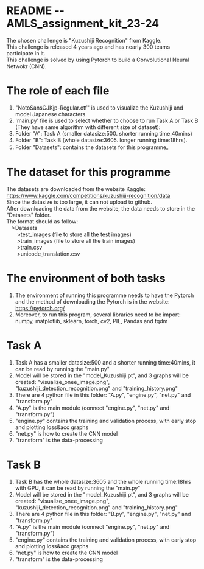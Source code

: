 # README -- AMLS_assignment_kit_23-24
The chosen challenge is "Kuzushiji Recognition" from Kaggle. <br>
This challenge is released 4 years ago and has nearly 300 teams participate in it. <br>
This challenge is solved by using Pytorch to build a Convolutional Neural Netwokr (CNN).<br>

# The role of each file
1. "NotoSansCJKjp-Regular.otf" is used to visualize the Kuzushiji and model Japanese characters.<br>
2. 'main.py' file is used to select whether to choose to run Task A or Task B (They have same algorithm with different size of dataset):<br>
3. Folder "A": Task A (smaller datasize:500. shorter running time:40mins) <br>
4. Folder "B": Task B (whole datasize:3605. longer running time:18hrs). <br>
5. Folder "Datasets": contains the datasets for this programme。<br>

# The dataset for this programme
The datasets are downloaded from the website Kaggle: https://www.kaggle.com/competitions/kuzushiji-recognition/data<br>
Since the datasize is too large, it can not upload to github.<br>
After downloading the data from the website, the data needs to store in the "Datasets" folder.<br>
The format should as follow:<br>
&emsp;>Datasets<br>
&emsp;&emsp;>test_images (file to store all the test images)<br>
&emsp;&emsp;>train_images (file to store all the train images)<br>
&emsp;&emsp;>train.csv<br>
&emsp;&emsp;>unicode_translation.csv<br>

# The environment of both tasks
1. The environment of running this programme needs to have the Pytorch and the method of downloading the Pytorch is in the website: https://pytorch.org/<br>
2. Moreover, to run this program, several libraries need to be import: numpy, matplotlib, sklearn, torch, cv2, PIL, Pandas and tqdm<br>

# Task A
1. Task A has a smaller datasize:500 and a shorter running time:40mins, it can be read by running the "main.py"<br>
2. Model will be stored in the "model_Kuzushiji.pt", and 3 graphs will be created: "visualize_onee_image.png", "kuzushiji_detection_recognition.png" and "training_history.png"<br>
3. There are 4 python file in this folder: "A.py", "engine.py", "net.py" and "transform.py"<br>
4. "A.py" is the main module (connect "engine.py", "net.py" and "transform.py")<br>
5. "engine.py" contains the training and validation process, with early stop and plotting loss&acc graphs<br>
6. "net.py" is how to create the CNN model<br>
7. "transform" is the data-processing<br>

# Task B
1. Task B has the whole datasize:3605 and the whole running time:18hrs with GPU, it can be read by running the "main.py"<br>
2. Model will be stored in the "model_Kuzushiji.pt", and 3 graphs will be created: "visualize_onee_image.png", "kuzushiji_detection_recognition.png" and "training_history.png"<br>
3. There are 4 python file in this folder: "B.py", "engine.py", "net.py" and "transform.py"<br>
4. "A.py" is the main module (connect "engine.py", "net.py" and "transform.py")<br>
5. "engine.py" contains the training and validation process, with early stop and plotting loss&acc graphs<br>
6. "net.py" is how to create the CNN model<br>
7. "transform" is the data-processing <br> 
